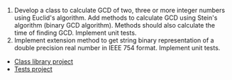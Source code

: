 1. Develop a class to calculate GCD of two, three or more integer numbers using Euclid's algorithm. Add methods to calculate GCD using Stein's algorithm (binary GCD algorithm). Methods should also calculate the time of finding GCD. Implement unit tests.
2. Implement extension method to get string binary representation of a double precision real number in IEEE 754 format. Implement unit tests.

- [Class library project](Day4.Library)
- [Tests project](Day4.Tests)
